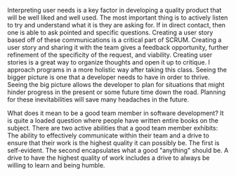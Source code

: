 Interpreting user needs is a key factor in developing a quality product that will be well liked and well used. The most important thing is to actively listen to try and understand what it is they are asking for. 
If in direct contact, then one is able to ask pointed and specific questions. Creating a user story based off of these communications is a critical part of SCRUM. Creating a user story and sharing it with the team
gives a feedback opportunity, further refinement of the specificity of the request, and viability. Creating user stories is a great way to organize thoughts and open it up to critique. I approach programs in a more 
holistic way after taking this class. Seeing the bigger picture is one that a developer needs to have in order to thrive. Seeing the big picture allows the developer to plan for situations that might hinder progress
in the present or some future time down the road. Planning for these inevitabilities will save many headaches in the future. 

What does it mean to be a good team member in software development? It is quite a loaded question where people have written entire books on the subject. There are two active abilities that a good team member exhibits:
The ability to effectively communicate within their team and a drive to ensure that their work is the highest quality it can possibly be. The first is self-evident. The second encapsulates what a good "anything" should be.
A drive to have the highest quality of work includes a drive to always be willing to learn and being humble. 
